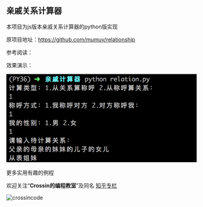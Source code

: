 ## 亲戚关系计算器

本项目为js版本亲戚关系计算器的python版实现

原项目地址：https://github.com/mumuy/relationship

参考阅读：

效果演示：

![](test.png)



更多实用有趣的例程

欢迎关注“**Crossin的编程教室**”及同名 [知乎专栏](https://zhuanlan.zhihu.com/crossin)

![crossincode](../crossin-logo.png)
